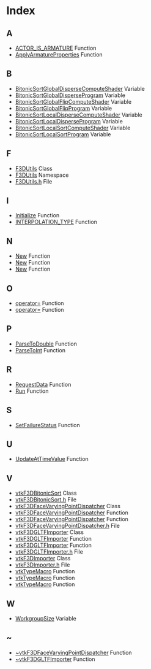 # Index

## A

* [ACTOR\_IS\_ARMATURE](classvtkF3DImporter.md#classvtkF3DImporter_1a6a7e67761cb0b562ceadf7903ec139b0) Function
* [ApplyArmatureProperties](classvtkF3DGLTFImporter.md#classvtkF3DGLTFImporter_1ac1919590316b268949ca15d94a47a007) Function

## B

* [BitonicSortGlobalDisperseComputeShader](classvtkF3DBitonicSort.md#classvtkF3DBitonicSort_1a1dfb8c628effca4a6b2762d8bb648165) Variable
* [BitonicSortGlobalDisperseProgram](classvtkF3DBitonicSort.md#classvtkF3DBitonicSort_1a4c706882661dea1dfba02acc6ed4243f) Variable
* [BitonicSortGlobalFlipComputeShader](classvtkF3DBitonicSort.md#classvtkF3DBitonicSort_1abbcc1e9d47039cbde17bbec65b77fa96) Variable
* [BitonicSortGlobalFlipProgram](classvtkF3DBitonicSort.md#classvtkF3DBitonicSort_1a7d75c37b62db8cb775cd8ec89cf67e1d) Variable
* [BitonicSortLocalDisperseComputeShader](classvtkF3DBitonicSort.md#classvtkF3DBitonicSort_1a6975baa1fe608ef25050ee6b6ee6c9fe) Variable
* [BitonicSortLocalDisperseProgram](classvtkF3DBitonicSort.md#classvtkF3DBitonicSort_1a54af59d1e701862c88b2077a58984104) Variable
* [BitonicSortLocalSortComputeShader](classvtkF3DBitonicSort.md#classvtkF3DBitonicSort_1a950bcfebc04e5d7696b1a9d6bd644ef1) Variable
* [BitonicSortLocalSortProgram](classvtkF3DBitonicSort.md#classvtkF3DBitonicSort_1a2c7d797dce74470b373306d5970ecf57) Variable

## F

* [F3DUtils](classF3DUtils.md) Class
* [F3DUtils](namespaceF3DUtils.md) Namespace
* [F3DUtils.h](F3DUtils_8h.md) File

## I

* [Initialize](classvtkF3DBitonicSort.md#classvtkF3DBitonicSort_1a16c2b14d63d94a27412b3edb0f4a89e8) Function
* [INTERPOLATION\_TYPE](classvtkF3DFaceVaryingPointDispatcher.md#classvtkF3DFaceVaryingPointDispatcher_1a71fff9c5f8f911a8acc521188a098aaf) Function

## N

* [New](classvtkF3DBitonicSort.md#classvtkF3DBitonicSort_1aaf5c38b3d1026d6e513b280171798b13) Function
* [New](classvtkF3DFaceVaryingPointDispatcher.md#classvtkF3DFaceVaryingPointDispatcher_1a2c01bd1a69ac6e03ddac5069eb8d4166) Function
* [New](classvtkF3DGLTFImporter.md#classvtkF3DGLTFImporter_1ab5e0294db7094b1fc1deef9ddb30e94f) Function

## O

* [operator=](classvtkF3DFaceVaryingPointDispatcher.md#classvtkF3DFaceVaryingPointDispatcher_1a42c19b9e10ddf1a1847f8a8ce6722c48) Function
* [operator=](classvtkF3DGLTFImporter.md#classvtkF3DGLTFImporter_1a9230390392a3e5df7ad258a4cdadd954) Function

## P

* [ParseToDouble](namespaceF3DUtils.md#F3DUtils_8h_1a1f3f6d785aab63015203d8a2deb62df5) Function
* [ParseToInt](namespaceF3DUtils.md#F3DUtils_8h_1aa80ae10ed644843e29f6929be254c33b) Function

## R

* [RequestData](classvtkF3DFaceVaryingPointDispatcher.md#classvtkF3DFaceVaryingPointDispatcher_1ace7ef1e416f2d4f6808df00d68ead236) Function
* [Run](classvtkF3DBitonicSort.md#classvtkF3DBitonicSort_1aab9ad18a9dc9dad0848d64a2e9b982d9) Function

## S

* [SetFailureStatus](classvtkF3DImporter.md#classvtkF3DImporter_1acd5c322fbe7f72589db10fc2fcfc8ea4) Function

## U

* [UpdateAtTimeValue](classvtkF3DImporter.md#classvtkF3DImporter_1afa7f0fc1608a37a57e9a2f21fcba400d) Function

## V

* [vtkF3DBitonicSort](classvtkF3DBitonicSort.md) Class
* [vtkF3DBitonicSort.h](vtkF3DBitonicSort_8h.md) File
* [vtkF3DFaceVaryingPointDispatcher](classvtkF3DFaceVaryingPointDispatcher.md) Class
* [vtkF3DFaceVaryingPointDispatcher](classvtkF3DFaceVaryingPointDispatcher.md#classvtkF3DFaceVaryingPointDispatcher_1ac6c58598dd120e26d9f89e8cae1f47f8) Function
* [vtkF3DFaceVaryingPointDispatcher](classvtkF3DFaceVaryingPointDispatcher.md#classvtkF3DFaceVaryingPointDispatcher_1a3e661430576b8d1e4cd85e483454ed6f) Function
* [vtkF3DFaceVaryingPointDispatcher.h](vtkF3DFaceVaryingPointDispatcher_8h.md) File
* [vtkF3DGLTFImporter](classvtkF3DGLTFImporter.md) Class
* [vtkF3DGLTFImporter](classvtkF3DGLTFImporter.md#classvtkF3DGLTFImporter_1a54e3b368c94cd53d998e366b972c8b64) Function
* [vtkF3DGLTFImporter](classvtkF3DGLTFImporter.md#classvtkF3DGLTFImporter_1a5fb734b17c0053c7d43c8f039a404441) Function
* [vtkF3DGLTFImporter.h](vtkF3DGLTFImporter_8h.md) File
* [vtkF3DImporter](classvtkF3DImporter.md) Class
* [vtkF3DImporter.h](vtkF3DImporter_8h.md) File
* [vtkTypeMacro](classvtkF3DBitonicSort.md#classvtkF3DBitonicSort_1ac7d33117c6ed24db9e11a926fa6f0da7) Function
* [vtkTypeMacro](classvtkF3DFaceVaryingPointDispatcher.md#classvtkF3DFaceVaryingPointDispatcher_1a91d5a06042aa2ffe4e5659a762c94a06) Function
* [vtkTypeMacro](classvtkF3DGLTFImporter.md#classvtkF3DGLTFImporter_1aee9cf8a568f96d9a75b8b671939f5bf6) Function

## W

* [WorkgroupSize](classvtkF3DBitonicSort.md#classvtkF3DBitonicSort_1a6ce3502d24445fed6df1c4cadbe274fe) Variable

## ~

* [~vtkF3DFaceVaryingPointDispatcher](classvtkF3DFaceVaryingPointDispatcher.md#classvtkF3DFaceVaryingPointDispatcher_1a2cec14ec93fc87d03e21823ab42e90a5) Function
* [~vtkF3DGLTFImporter](classvtkF3DGLTFImporter.md#classvtkF3DGLTFImporter_1a9430898ee2d26ca17ff98384fff8a5c2) Function